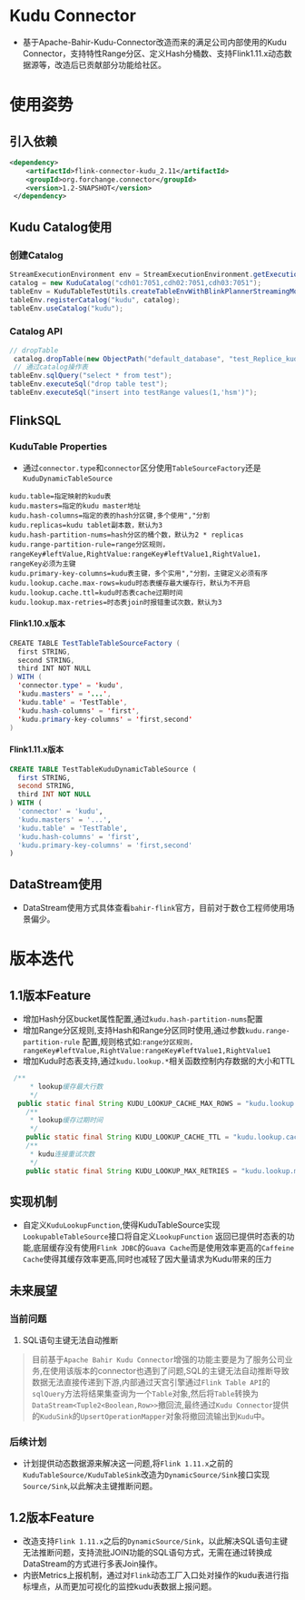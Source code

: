 # Kudu Connector

* 基于Apache-Bahir-Kudu-Connector改造而来的满足公司内部使用的Kudu Connector，支持特性Range分区、定义Hash分桶数、支持Flink1.11.x动态数据源等，改造后已贡献部分功能给社区。

# 使用姿势

## 引入依赖

```xml
<dependency>
  	<artifactId>flink-connector-kudu_2.11</artifactId>
    <groupId>org.forchange.connector</groupId>
    <version>1.2-SNAPSHOT</version>
 </dependency>
```

## Kudu Catalog使用

### 创建Catalog

```java
StreamExecutionEnvironment env = StreamExecutionEnvironment.getExecutionEnvironment();
catalog = new KuduCatalog("cdh01:7051,cdh02:7051,cdh03:7051");
tableEnv = KuduTableTestUtils.createTableEnvWithBlinkPlannerStreamingMode(env);
tableEnv.registerCatalog("kudu", catalog);
tableEnv.useCatalog("kudu");
```

### Catalog API

```java
// dropTable
 catalog.dropTable(new ObjectPath("default_database", "test_Replice_kudu"), true);
 // 通过catalog操作表
tableEnv.sqlQuery("select * from test");
tableEnv.executeSql("drop table test");
tableEnv.executeSql("insert into testRange values(1,'hsm')");

```

## FlinkSQL

### KuduTable Properties

* 通过`connector.type`和`connector`区分使用`TableSourceFactory`还是`KuduDynamicTableSource`

```properties
kudu.table=指定映射的kudu表
kudu.masters=指定的kudu master地址
kudu.hash-columns=指定的表的hash分区键,多个使用","分割
kudu.replicas=kudu tablet副本数，默认为3
kudu.hash-partition-nums=hash分区的桶个数，默认为2 * replicas
kudu.range-partition-rule=range分区规则，rangeKey#leftValue,RightValue:rangeKey#leftValue1,RightValue1，rangeKey必须为主键
kudu.primary-key-columns=kudu表主键，多个实用","分割，主键定义必须有序
kudu.lookup.cache.max-rows=kudu时态表缓存最大缓存行，默认为不开启
kudu.lookup.cache.ttl=kudu时态表cache过期时间
kudu.lookup.max-retries=时态表join时报错重试次数，默认为3
```

#### Flink1.10.x版本

```java
CREATE TABLE TestTableTableSourceFactory (
  first STRING,
  second STRING,
  third INT NOT NULL
) WITH (
  'connector.type' = 'kudu',
  'kudu.masters' = '...',
  'kudu.table' = 'TestTable',
  'kudu.hash-columns' = 'first',
  'kudu.primary-key-columns' = 'first,second'
)
```

#### Flink1.11.x版本

```sql
CREATE TABLE TestTableKuduDynamicTableSource (
  first STRING,
  second STRING,
  third INT NOT NULL
) WITH (
  'connector' = 'kudu',
  'kudu.masters' = '...',
  'kudu.table' = 'TestTable',
  'kudu.hash-columns' = 'first',
  'kudu.primary-key-columns' = 'first,second'
)
```

## DataStream使用

* DataStream使用方式具体查看`bahir-flink`官方，目前对于数仓工程师使用场景偏少。

# 版本迭代

## 1.1版本Feature

* 增加Hash分区bucket属性配置,通过`kudu.hash-partition-nums`配置
* 增加Range分区规则,支持Hash和Range分区同时使用,通过参数`kudu.range-partition-rule`
  配置,规则格式如:`range分区规则，rangeKey#leftValue,RightValue:rangeKey#leftValue1,RightValue1`
* 增加Kudu时态表支持,通过`kudu.lookup.*`相关函数控制内存数据的大小和TTL

```java
 /**
     * lookup缓存最大行数
     */
  public static final String KUDU_LOOKUP_CACHE_MAX_ROWS = "kudu.lookup.cache.max-rows";
    /**
     * lookup缓存过期时间
     */
    public static final String KUDU_LOOKUP_CACHE_TTL = "kudu.lookup.cache.ttl";
    /**
     * kudu连接重试次数
     */
    public static final String KUDU_LOOKUP_MAX_RETRIES = "kudu.lookup.max-retries";
```

## 实现机制

* 自定义`KuduLookupFunction`,使得KuduTableSource实现`LookupableTableSource`接口将自定义`LookupFunction`
  返回已提供时态表的功能,底层缓存没有使用`Flink JDBC`的`Guava Cache`而是使用效率更高的`Caffeine Cache`使得其缓存效率更高,同时也减轻了因大量请求为Kudu带来的压力

## 未来展望

### 当前问题

1. SQL语句主键无法自动推断

> 目前基于`Apache Bahir Kudu Connector`增强的功能主要是为了服务公司业务,在使用该版本的connector也遇到了问题,SQL的主键无法自动推断导致数据无法直接传递到下游,内部通过天宫引擎通过`Flink Table API`的`sqlQuery`方法将结果集查询为一个`Table`对象,然后将`Table`转换为`DataStream<Tuple2<Boolean,Row>>`撤回流,最终通过`Kudu Connector`提供的`KuduSink`的`UpsertOperationMapper`对象将撤回流输出到`Kudu`中。

### 后续计划

* 计划提供动态数据源来解决这一问题,将`Flink 1.11.x`之前的`KuduTableSource/KuduTableSink`改造为`DynamicSource/Sink`接口实现`Source/Sink`,以此解决主键推断问题。

## 1.2版本Feature

* 改造支持`Flink 1.11.x`之后的`DynamicSource/Sink`，以此解决SQL语句主键无法推断问题，支持流批JOIN功能的SQL语句方式，无需在通过转换成DataStream的方式进行多表Join操作。
* 内嵌Metrics上报机制，通过对`Flink`动态工厂入口处对操作的kudu表进行指标埋点，从而更加可视化的监控kudu表数据上报问题。